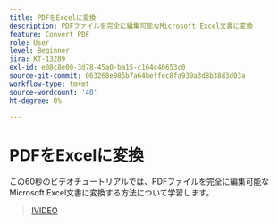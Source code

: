 ```yaml
---
title: PDFをExcelに変換
description: PDFファイルを完全に編集可能なMicrosoft Excel文書に変換
feature: Convert PDF
role: User
level: Beginner
jira: KT-13289
exl-id: e08c8e00-3d78-45a0-ba15-c164c40653c0
source-git-commit: 063268e985b7a64beffec8fa939a3d8b38d3d03a
workflow-type: tm+mt
source-wordcount: '40'
ht-degree: 0%

---
```


# PDFをExcelに変換

この60秒のビデオチュートリアルでは、PDFファイルを完全に編集可能なMicrosoft Excel文書に変換する方法について学習します。

>[!VIDEO](https://video.tv.adobe.com/v/3409908?quality=12&learn=on&hidetitle=true)
